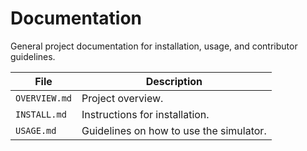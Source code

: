 # Documentation

General project documentation for installation, usage, and contributor guidelines.

| File         | Description                           |
|-------------|--------------------------------------|
| `OVERVIEW.md` | Project overview.                   |
| `INSTALL.md`  | Instructions for installation.      |
| `USAGE.md`    | Guidelines on how to use the simulator. |